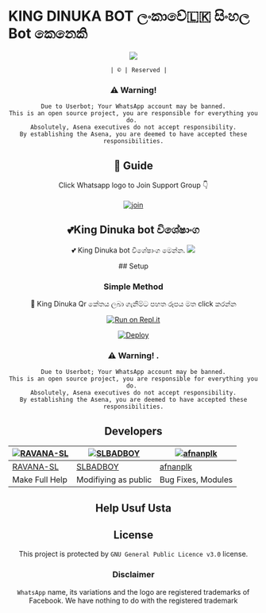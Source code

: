 #     KING DINUKA BOT ලංකාවේ🇱🇰 සිංහල Bot කෙනෙකි


<div align="center">
  <img border-radius: 50px src="https://telegra.ph/file/7de56858209649d760d99.jpg" >
  <p align="center">

    
       | © | Reserved |
    
    
### ⚠️ Warning! 
```
Due to Userbot; Your WhatsApp account may be banned.
This is an open source project, you are responsible for everything you do. 
Absolutely, Asena executives do not accept responsibility.
By establishing the Asena, you are deemed to have accepted these responsibilities.
```
## 📢 Guide
Click Whatsapp logo to Join Support Group 👇
<br>
<br>
  [![join](https://github.com/Alien-alfa/PublicBot/blob/main/wlogo.svg.png)](https://chat.whatsapp.com/BDdqape8mLRGxGc4iWWL6Q)
  <div align="center">
       
  </div>
  
  ## 💕King Dinuka bot විශේෂාංග
💕 King Dinuka bot විශේෂාංග මෙන්න.
<a href="https://gist.github.com/RAVANA-SL/64b891a432607ba67e55c44f234fbd8f">
    <img src="https://img.shields.io/badge/Click%20here-purple&style=plastic">

  </a>
## Setup
<div align="center">

  ### Simple Method
 
👑 King Dinuka Qr කේතය ලබා ගැනීම්ට පහත රූපය මත click කරන්න
 
[![Run on Repl.it](https://raw.githubusercontent.com/Sew01RaviduManoj01KingAndQueen/QueenSew/master/resources/gif/qr-scan.gif)](https://replit.com/@yasasdileepa/King-Dinuka?v=1)

[![Deploy](https://www.herokucdn.com/deploy/button.svg)](https://dashboard.heroku.com/new?template=https%3A%2F%2Fgithub.com%2Fdinukabot%2Fdinukabot)
     </div>


### ⚠️ Warning! .
```
Due to Userbot; Your WhatsApp account may be banned.
This is an open source project, you are responsible for everything you do. 
Absolutely, Asena executives do not accept responsibility.
By establishing the Asena, you are deemed to have accepted these responsibilities.
```

  ## Developers
  <div align="center">
    
  [![RAVANA-SL](https://github.com/RAVANA-SL.png?size=100)](https://github.com/RAVANA-SL) |  [![SLBADBOY](https://github.com/SLBADBOY.png?size=100)](https://github.com/SLBADBOY) | [![afnanplk](https://github.com/afnanplk.png?size=100)](https://github.com/afnanplk) 
----|----|----
[RAVANA-SL](https://github.com/RAVANA-SL)  | [SLBADBOY](https://github.com/SLBADBOY) | [afnanplk](https://github.com/afnanplk)
Make Full Help| Modifiying  as   public | Bug Fixes, Modules
  </div>
    
##  Help  Usuf Usta
  

## License
This project is protected by `GNU General Public Licence v3.0` license.

### Disclaimer
`WhatsApp` name, its variations and the logo are registered trademarks of Facebook. We have nothing to do with the registered trademark
